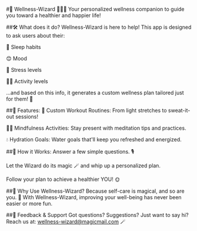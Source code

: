 #🌟 Wellness-Wizard 🧘‍♂️✨
Your personalized wellness companion to guide you toward a healthier and happier life!

##🛠️ What does it do?
Wellness-Wizard is here to help! This app is designed to ask users about their:

🛌 Sleep habits

😊 Mood

🤯 Stress levels

🏃‍♂️ Activity levels

...and based on this info, it generates a custom wellness plan tailored just for them! 🎯

##🌿 Features:
🎽 Custom Workout Routines: From light stretches to sweat-it-out sessions!

🧘‍♀️ Mindfulness Activities: Stay present with meditation tips and practices.

💧 Hydration Goals: Water goals that'll keep you refreshed and energized.

##🚀 How it Works:
Answer a few simple questions. 🎙️

Let the Wizard do its magic 🪄 and whip up a personalized plan.

Follow your plan to achieve a healthier YOU! 🌞

##🌈 Why Use Wellness-Wizard?
Because self-care is magical, and so are you. 🌟 With Wellness-Wizard, improving your well-being has never been easier or more fun.

##📧 Feedback & Support
Got questions? Suggestions? Just want to say hi? Reach us at: wellness-wizard@magicmail.com 🪄
